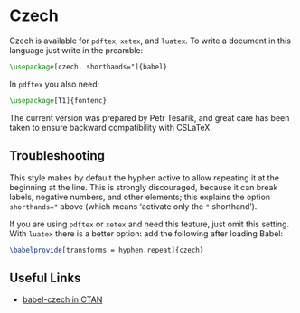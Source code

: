 # Czech

Czech is available for `pdftex`, `xetex`, and `luatex`. To write a
document in this language just write in the preamble:
```tex
\usepackage[czech, shorthands="]{babel}
```
In `pdftex` you also need:
```tex
\usepackage[T1]{fontenc}
```

The current version was prepared by Petr Tesařík, and great care has
been taken to ensure backward compatibility with CSLaTeX.

## Troubleshooting

This style makes by default the hyphen active to allow repeating it at
the beginning at the line. This is strongly discouraged, because it can
break labels, negative numbers, and other elements; this explains
the option `shorthands="` above (which means ‘activate only the `"`
shorthand’).

If you are using `pdftex` or `xetex` and need this feature, just omit
this setting. With `luatex` there is a better option: add the following
after loading Babel:
```tex
\babelprovide[transforms = hyphen.repeat]{czech}
```

## Useful Links

* [babel-czech in CTAN](https://ctan.org/pkg/babel-czech)